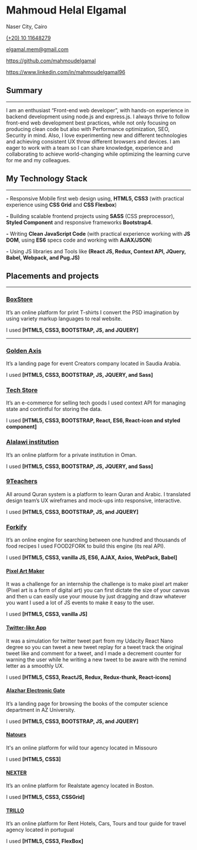 <h1>Mahmoud Helal Elgamal</h1>
<p>Naser City, Cairo</p>
<a href="tel:+201011648279">(+20) 10 11648279 </a>
<p><a href="mailto:elgamal.mem@gmail.com">elgamal.mem@gmail.com</a></p>
<p><a href="https://github.com/mahmoudelgamal">https://github.com/mahmoudelgamal</a></p>
<p><a href="https://www.linkedin.com/in/mahmoudelgamal96">https://www.linkedin.com/in/mahmoudelgamal96</a>

<h2>Summary</h2>
<hr/>
<p>I am an enthusiast “Front-end web developer”, with hands-on experience in backend development using node.js and express.js. I always thrive to follow front-end web development best practices, while not only focusing on producing clean code but also with Performance optimization, SEO, Security in mind. Also, I love experimenting new and different technologies and achieving consistent UX throw different browsers and devices. I am eager to work with a team so I can share knowledge, experience and collaborating to achieve world-changing while optimizing the learning curve for me and my colleagues.</p>

<h2>My Technology Stack</h2>
<hr/>
<p><b>-</b> Responsive Mobile first web design using, <b>HTML5, CSS3</b> (with practical experience using <b>CSS Grid</b> and <b>CSS Flexbox</b>)</p>
<p><b>-</b> Building scalable frontend projects using<b> SASS</b> (CSS preprocessor), <b>Styled Component</b> and responsive frameworks         <b>Bootstrap4</b>. </p>
<p><b>-</b> Writing <b>Clean JavaScript Code</b> (with practical experience working with <b>JS DOM</b>, using <b>ES6</b> specs code and working with <b>AJAX/JSON</b>) </p>
<p><b>-</b> Using JS libraries and Tools like <b>(React JS, Redux, Context API, JQuery, Babel, Webpack, and Pug.JS)</b></p>

<h2>Placements and projects</h2>
<hr/>

<h3><a href="https://boxstore.netlify.com/">BoxStore</a></h3>
<p>It’s an online platform for print T-shirts I convert the PSD imagination by using variety markup languages to real website.</p>
<p>I used <b>[HTML5, CSS3, BOOTSTRAP, JS, and JQUERY]</b></p>

<hr style="color="#ddd"; height="1px""/>

<h3><a href="https://gold-axis.netlify.com/">Golden Axis</a></h3>
<p>It’s a landing page for event Creators company located in Saudia Arabia.</p>
<p>I used <b>[HTML5, CSS3, BOOTSTRAP, JS, JQUERY, and Sass]</b></p>
	 
<h3><a href="https://e-commerce-tech-store.netlify.com/">Tech Store</a></h3>
<p>It’s an e-commerce for selling tech goods I used context API for managing state and contintful for storing the data.</p>
<p>I used <b>[HTML5, CSS3, BOOTSTRAP, React, ES6, React-icon and styled component]</b></p>

<h3><a href="https://alalawi.netlify.com/">Alalawi institution </a></h3>
<p>It’s an online platform for a private institution in Oman.</p>
<p>I used <b> [HTML5, CSS3, BOOTSTRAP, JS, JQUERY, and Sass]</b></p>

<h3><a href="http://www.9teachers.com/">9Teachers </a></h3>
<p>All around Quran system is a platform to learn Quran and Arabic. I translated design team’s UX wireframes and mock-ups into responsive, interactive.</p>
<p>I used <b>[HTML5, CSS3, BOOTSTRAP, JS, and JQUERY]</b></p>

<h3><a href="https://forkifyapps.netlify.com/">Forkify</a></h3>
<p>It’s an online engine for searching between one hundred and thousands of food recipes I used FOOD2FORK to build this engine (its real API).</p>
<p>I used <b>[HTML5, CSS3, vanilla JS, ES6, AJAX, Axios, WebPack, Babel]</b></p>

<h4><a href="https://me-pixelartmaker.netlify.com/">Pixel Art Maker</a></h4>
<p>It was a challenge for an internship the challenge is to make pixel art maker (Pixel art is a form of digital art) you can first dictate the size of your canvas and then u can easily use your mouse by just dragging and draw whatever you want I used a lot of JS events to make it easy to the user. </p>
<p>I used <b>[HTML5, CSS3, vanilla JS]</b></p>

<h4><a href="https://twitter-like-apps.netlify.com/">Twitter-like App</a></h4>
<p>It was a simulation for twitter tweet part from my Udacity React Nano degree so you can tweet a new tweet replay for a tweet track the original tweet like and comment for a tweet, and I made a decrement counter for warning the user while he writing a new tweet to be aware with the remind letter as a smoothly UX.</p>
<p>I used <b>[HTML5, CSS3, ReactJS, Redux, Redux-thunk, React-icons]</b></p>

<h4><a href="http://193.227.44.24/ebooks/index.html">Alazhar Electronic Gate </a></h4>
<p>It’s a landing page for browsing the books of the computer science department in AZ University.</p>
<p>I used <b>[HTML5, CSS3, BOOTSTRAP, JS, and JQUERY]</b></p>

<h4><a href="https://me-natours.netlify.com/">Natours</a></h4>
<p>It's an online platform for wild tour agency located in Missouro</p>
<p>I used <b>[HTML5, CSS3]</b></p>

<h4><a href="https://me-nexter.netlify.com/">NEXTER</a></h4>
<p>It’s an online platform for Realstate agency located in Boston.</p>
<p>I used <b>[HTML5, CSS3, CSSGrid]</b></p>

<h4><a href="https://me-trillo.netlify.com/">TRILLO</a></h4>
<p>It’s an online platform for Rent Hotels, Cars, Tours and tour guide for travel agency located in portugual</p>
<p>I used <b>[HTML5, CSS3, FlexBox]</b></p>

